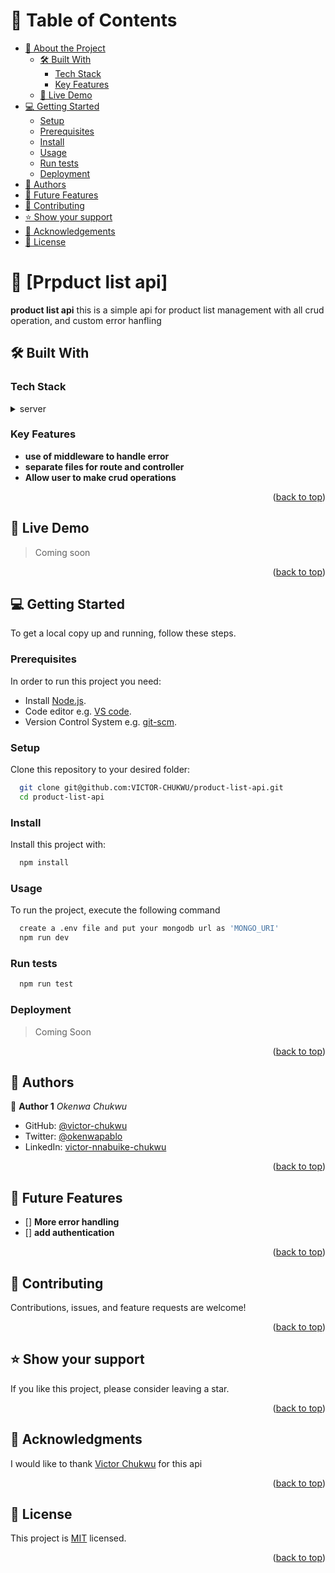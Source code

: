 <a name="readme-top"></a>

<!-- TABLE OF CONTENTS -->

# 📗 Table of Contents

- [📖 About the Project](#about-project)
  - [🛠 Built With](#built-with)
    - [Tech Stack](#tech-stack)
    - [Key Features](#key-features)
  - [🚀 Live Demo](#live-demo)
- [💻 Getting Started](#getting-started)
  - [Setup](#setup)
  - [Prerequisites](#prerequisites)
  - [Install](#install)
  - [Usage](#usage)
  - [Run tests](#run-tests)
  - [Deployment](#triangular_flag_on_post-deployment)
- [👥 Authors](#authors)
- [🔭 Future Features](#future-features)
- [🤝 Contributing](#contributing)
- [⭐️ Show your support](#support)
- [🙏 Acknowledgements](#acknowledgements)
- [📝 License](#license)

<!-- PROJECT DESCRIPTION -->

# 📖 [Prpduct list api] <a name="about-project"></a>

**product list api** this is a simple api for product list management with all crud operation, and custom error hanfling

## 🛠 Built With <a name="built-with"></a>

### Tech Stack <a name="tech-stack"></a>

<details>
  <summary>server</summary>
  <ul>
    <li><a href="https://nodejs.org/dist/latest-v18.x/docs/api/">node js</a></li>
    <li><a href="https://expressjs.com/en/5x/api.html">express</a></li>
    <li><a href="https://developer.mozilla.org/fr/docs/Web/JavaScript">JavaScript</a></li>
    <li><a href="https://www.mongodb.com/docs/atlas/getting-started/">mongo DB</a></li>
    <!-- <li><a href="https://redux-toolkit.js.org/">Redux Toolkit</a></li> -->
  </ul>
</details>

<!-- Features -->

### Key Features <a name="key-features"></a>

- **use of middleware to handle error**
- **separate files for route and controller**
- **Allow user to make crud operations**

<p align="right">(<a href="#readme-top">back to top</a>)</p>

<!-- LIVE DEMO -->

## 🚀 Live Demo <a name="live-demo"></a>

> Coming soon

<!-- [Live demo link](https://metrics-webapp-jwa8.onrender.com/) -->

<p align="right">(<a href="#readme-top">back to top</a>)</p>

<!-- GETTING STARTED -->

## 💻 Getting Started <a name="getting-started"></a>

To get a local copy up and running, follow these steps.

### Prerequisites

In order to run this project you need:

- Install [Node.js](https://nodejs.org/en/).
- Code editor e.g. [VS code](https://code.visualstudio.com/download).
- Version Control System e.g. [git-scm](https://git-scm.com/downloads).

### Setup

Clone this repository to your desired folder:

```sh
  git clone git@github.com:VICTOR-CHUKWU/product-list-api.git
  cd product-list-api
```

### Install

Install this project with:

```sh
  npm install
```

### Usage

To run the project, execute the following command

```sh
  create a .env file and put your mongodb url as 'MONGO_URI'
  npm run dev
```

### Run tests

```sh
  npm run test
```

### Deployment

> Coming Soon

<p align="right">(<a href="#readme-top">back to top</a>)</p>

<!-- AUTHORS -->

## 👥 Authors <a name="authors"></a>

👤 **Author 1**
_Okenwa Chukwu_

- GitHub: [@victor-chukwu](https://github.com/VICTOR-CHUKWU)
- Twitter: [@okenwapablo](https://twitter.com/okenwapablo)
- LinkedIn: [victor-nnabuike-chukwu](https://www.linkedin.com/in/victor-nnabuike-chukwu/)

<p align="right">(<a href="#readme-top">back to top</a>)</p>

<!-- FUTURE FEATURES -->

## 🔭 Future Features <a name="future-features"></a>

- [] **More error handling**
- [] **add authentication**

<p align="right">(<a href="#readme-top">back to top</a>)</p>

<!-- CONTRIBUTING -->

## 🤝 Contributing <a name="contributing"></a>

Contributions, issues, and feature requests are welcome!

<!-- Feel free to check the [issues page](https://github.com/Matthieu96Code/metrics-webapp/issues) -->

<p align="right">(<a href="#readme-top">back to top</a>)</p>

<!-- SUPPORT -->

## ⭐️ Show your support <a name="support"></a>

If you like this project, please consider leaving a star.

<p align="right">(<a href="#readme-top">back to top</a>)</p>

<!-- ACKNOWLEDGEMENTS -->

## 🙏 Acknowledgments <a name="acknowledgements"></a>

I would like to thank [Victor Chukwu](https://vics-portfolio.onrender.com/) for this api

<p align="right">(<a href="#readme-top">back to top</a>)</p>

<!-- LICENSE -->

## 📝 License <a name="license"></a>

This project is [MIT](./LICENSE) licensed.

<p align="right">(<a href="#readme-top">back to top</a>)</p>
